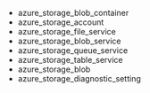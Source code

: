 - azure_storage_blob_container
- azure_storage_account
- azure_storage_file_service
- azure_storage_blob_service
- azure_storage_queue_service
- azure_storage_table_service
- azure_storage_blob
- azure_storage_diagnostic_setting
